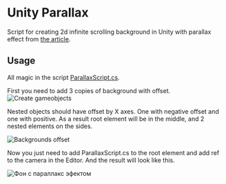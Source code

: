 # Unity Parallax
Script for creating 2d infinite scrolling background in Unity with parallax effect from [the article](https://suvitruf.ru/2019/12/23/7150/platformer-unity-background-parallax/).

## Usage
All magic in the script [ParallaxScript.cs](https://github.com/Suvitruf/unity-parallax/blob/master/Assets/Scripts/ParallaxScript.cs). 

First you need to add 3 copies of background with offset.
![Create gameobjects](https://user-images.githubusercontent.com/1946939/71331732-7ccc7780-2544-11ea-986a-7091fdfc9d14.gif)

Nested objects should have offset by X axes. One with negative offset and one with positive. As a result root element will be in the middle, and 2 nested elements on the sides.

![Backgrounds offset](https://user-images.githubusercontent.com/1946939/71331731-7ccc7780-2544-11ea-90fe-a4ace85f99f8.png)

Now you just need to add ParallaxScript.cs to the root element and add ref to the camera in the Editor. And the result will look like this.

![Фон с параллакс эфектом](https://user-images.githubusercontent.com/1946939/71331843-e2b8ff00-2544-11ea-9a27-cdff55bf5b28.gif)
